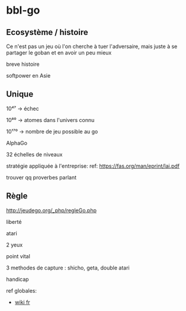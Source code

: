 # bbl-go

## Ecosystème / histoire

Ce n'est pas un jeu où l'on cherche à tuer l'adversaire, mais juste à se partager le goban et en avoir un peu mieux

breve histoire

softpower en Asie


## Unique

10⁴⁷ -> échec

10⁸⁰  -> atomes dans l'univers connu

10¹⁷⁰  -> nombre de jeu possible au go

AlphaGo

32 échelles de niveaux

stratégie appliquée à l'entreprise:
ref: https://fas.org/man/eprint/lai.pdf

trouver qq proverbes parlant

## Règle 

http://jeudego.org/_php/regleGo.php

liberté

atari

2 yeux

point vital

3 methodes de capture : shicho, geta, double atari

handicap





ref globales:
* [wiki fr](https://fr.wikipedia.org/wiki/Go_(jeu))
